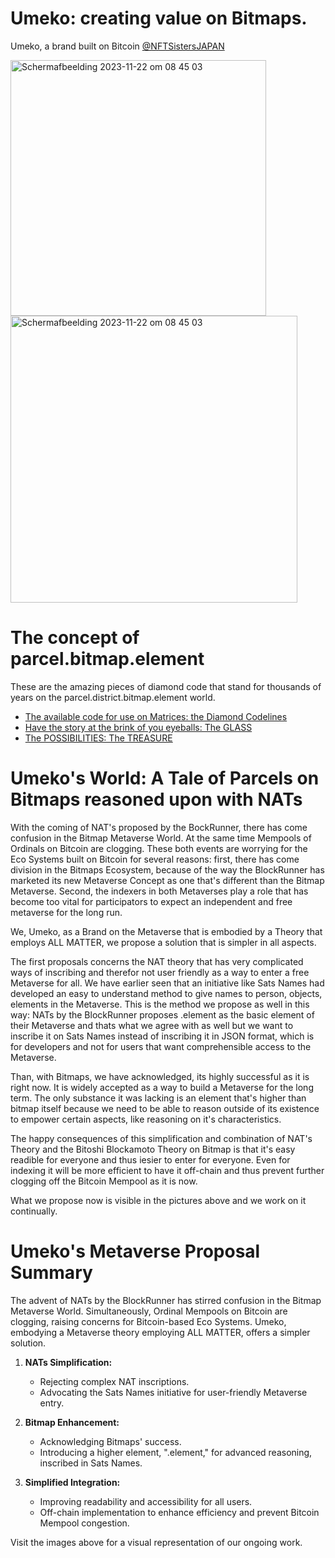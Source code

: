 # Umeko: creating value on Bitmaps.
Umeko, a brand built on Bitcoin [@NFTSistersJAPAN](https://twitter.com/@NFTSistersJAPAN)

<img width="409" alt="Scherm­afbeelding 2023-11-22 om 08 45 03" src="https://github.com/wiard/Umeko/assets/900114/c095bc9f-ce5a-49d3-b24b-0f6eacbb877c">

<img width="459" alt="Scherm­afbeelding 2023-11-22 om 08 45 03" src="https://github.com/wiard/Umeko/assets/900114/c3a93396-b255-4518-b7a6-e53d52d92cef">

# The concept of parcel.bitmap.element
These are the amazing pieces of diamond code that stand for thousands of years on the parcel.district.bitmap.element world.
- [The available code for use on Matrices: the Diamond Codelines](/docs/codebase.md)
- [Have the story at the brink of you eyeballs: The GLASS](/docs/story.md)
- [The POSSIBILITIES: The TREASURE](/docs/usecases.md)


# Umeko's World: A Tale of Parcels on Bitmaps reasoned upon with NATs


With the coming of NAT's proposed by the BockRunner, there has come confusion in the Bitmap Metaverse World.
At the same time Mempools of Ordinals on Bitcoin are clogging. These both events are worrying for the Eco Systems built on Bitcoin for several reasons: first, there has come division in the Bitmaps Ecosystem, because of the way the BlockRunner has marketed its new Metaverse Concept as one that's different than the Bitmap Metaverse. Second, the indexers in both Metaverses play a role that has become too vital for participators to expect an independent and free metaverse for the long run.

We, Umeko, as a Brand on the Metaverse that is embodied by a Theory that employs ALL MATTER, we propose a solution that is simpler in all aspects.

The first proposals concerns the NAT theory that has very complicated ways of inscribing and therefor not user friendly as a way to enter a free Metaverse for all. 
We have earlier seen that an initiative like Sats Names had developed an easy to understand method to give names to person, objects, elements in the Metaverse. This is the method we propose as well in this way: NATs by the BlockRunner proposes .element as the basic element of their Metaverse and thats what we agree with as well but we want to inscribe it on Sats Names instead of inscribing it in JSON format, which is for developers and not for users that want comprehensible access to the Metaverse.

Than, with Bitmaps, we have acknowledged, its highly successful as it is right now. It is widely accepted as a way to build a Metaverse for the long term. The only substance it was lacking is an element that's higher than bitmap itself because we need to be able to reason outside of its existence to empower certain aspects, like reasoning on it's characteristics. 

The happy consequences of this simplification and combination of NAT's Theory and the Bitoshi Blockamoto Theory on Bitmap is that it's easy readible for everyone and thus iesier to enter for everyone. Even for indexing it will be more efficient to have it off-chain and thus prevent further clogging off the Bitcoin Mempool as it is now.

What we propose now is visible in the pictures above and we work on it continually.

# Umeko's Metaverse Proposal Summary

The advent of NATs by the BlockRunner has stirred confusion in the Bitmap Metaverse World. Simultaneously, Ordinal Mempools on Bitcoin are clogging, raising concerns for Bitcoin-based Eco Systems. Umeko, embodying a Metaverse theory employing ALL MATTER, offers a simpler solution.

1. **NATs Simplification:**
   - Rejecting complex NAT inscriptions.
   - Advocating the Sats Names initiative for user-friendly Metaverse entry.

2. **Bitmap Enhancement:**
   - Acknowledging Bitmaps' success.
   - Introducing a higher element, ".element," for advanced reasoning, inscribed in Sats Names.

3. **Simplified Integration:**
   - Improving readability and accessibility for all users.
   - Off-chain implementation to enhance efficiency and prevent Bitcoin Mempool congestion.

Visit the images above for a visual representation of our ongoing work.





